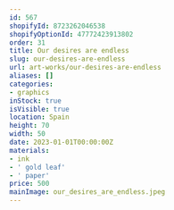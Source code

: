 ```yaml
---
id: 567
shopifyId: 8723262046538
shopifyOptionId: 47772423913802
order: 31
title: Our desires are endless
slug: our-desires-are-endless
url: art-works/our-desires-are-endless
aliases: []
categories:
- graphics
inStock: true
isVisible: true
location: Spain
height: 70
width: 50
date: 2023-01-01T00:00:00Z
materials:
- ink
- ' gold leaf'
- ' paper'
price: 500
mainImage: our_desires_are_endless.jpeg
---
```

